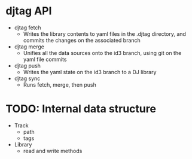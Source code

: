 # djtag API

- djtag fetch
    - Writes the library contents to yaml files in the .djtag directory, and commits the changes on the associated branch
- djtag merge
    - Unifies all the data sources onto the id3 branch, using git on the yaml file commits
- djtag push
    - Writes the yaml state on the id3 branch to a DJ library
- djtag sync
    - Runs fetch, merge, then push

# TODO: Internal data structure

- Track
    - path
    - tags
- Library
    - read and write methods
